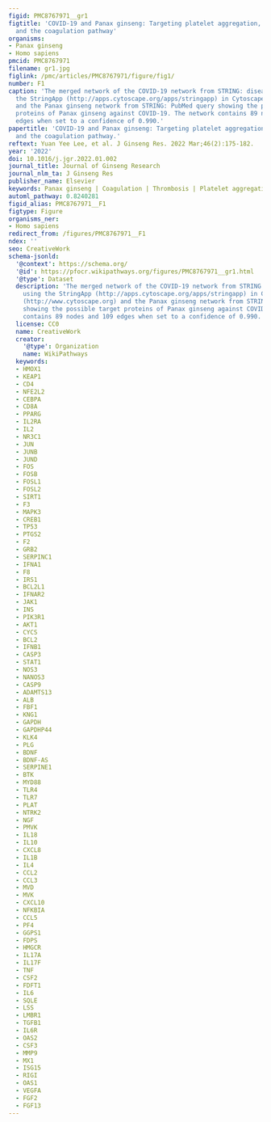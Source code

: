 ```yaml
---
figid: PMC8767971__gr1
figtitle: 'COVID-19 and Panax ginseng: Targeting platelet aggregation, thrombosis
  and the coagulation pathway'
organisms:
- Panax ginseng
- Homo sapiens
pmcid: PMC8767971
filename: gr1.jpg
figlink: /pmc/articles/PMC8767971/figure/fig1/
number: F1
caption: 'The merged network of the COVID-19 network from STRING: disease query using
  the StringApp (http://apps.cytoscape.org/apps/stringapp) in Cytoscape 3.9.0 (http://www.cytoscape.org)
  and the Panax ginseng network from STRING: PubMed query showing the possible target
  proteins of Panax ginseng against COVID-19. The network contains 89 nodes and 109
  edges when set to a confidence of 0.990.'
papertitle: 'COVID-19 and Panax ginseng: Targeting platelet aggregation, thrombosis
  and the coagulation pathway.'
reftext: Yuan Yee Lee, et al. J Ginseng Res. 2022 Mar;46(2):175-182.
year: '2022'
doi: 10.1016/j.jgr.2022.01.002
journal_title: Journal of Ginseng Research
journal_nlm_ta: J Ginseng Res
publisher_name: Elsevier
keywords: Panax ginseng | Coagulation | Thrombosis | Platelet aggregation | COVID-19
automl_pathway: 0.8240281
figid_alias: PMC8767971__F1
figtype: Figure
organisms_ner:
- Homo sapiens
redirect_from: /figures/PMC8767971__F1
ndex: ''
seo: CreativeWork
schema-jsonld:
  '@context': https://schema.org/
  '@id': https://pfocr.wikipathways.org/figures/PMC8767971__gr1.html
  '@type': Dataset
  description: 'The merged network of the COVID-19 network from STRING: disease query
    using the StringApp (http://apps.cytoscape.org/apps/stringapp) in Cytoscape 3.9.0
    (http://www.cytoscape.org) and the Panax ginseng network from STRING: PubMed query
    showing the possible target proteins of Panax ginseng against COVID-19. The network
    contains 89 nodes and 109 edges when set to a confidence of 0.990.'
  license: CC0
  name: CreativeWork
  creator:
    '@type': Organization
    name: WikiPathways
  keywords:
  - HMOX1
  - KEAP1
  - CD4
  - NFE2L2
  - CEBPA
  - CD8A
  - PPARG
  - IL2RA
  - IL2
  - NR3C1
  - JUN
  - JUNB
  - JUND
  - FOS
  - FOSB
  - FOSL1
  - FOSL2
  - SIRT1
  - F3
  - MAPK3
  - CREB1
  - TP53
  - PTGS2
  - F2
  - GRB2
  - SERPINC1
  - IFNA1
  - F8
  - IRS1
  - BCL2L1
  - IFNAR2
  - JAK1
  - INS
  - PIK3R1
  - AKT1
  - CYCS
  - BCL2
  - IFNB1
  - CASP3
  - STAT1
  - NOS3
  - NANOS3
  - CASP9
  - ADAMTS13
  - ALB
  - FBF1
  - KNG1
  - GAPDH
  - GAPDHP44
  - KLK4
  - PLG
  - BDNF
  - BDNF-AS
  - SERPINE1
  - BTK
  - MYD88
  - TLR4
  - TLR7
  - PLAT
  - NTRK2
  - NGF
  - PMVK
  - IL18
  - IL10
  - CXCL8
  - IL1B
  - IL4
  - CCL2
  - CCL3
  - MVD
  - MVK
  - CXCL10
  - NFKBIA
  - CCL5
  - PF4
  - GGPS1
  - FDPS
  - HMGCR
  - IL17A
  - IL17F
  - TNF
  - CSF2
  - FDFT1
  - IL6
  - SQLE
  - LSS
  - LMBR1
  - TGFB1
  - IL6R
  - OAS2
  - CSF3
  - MMP9
  - MX1
  - ISG15
  - RIGI
  - OAS1
  - VEGFA
  - FGF2
  - FGF13
---
```

